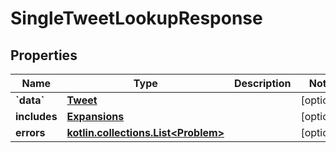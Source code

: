 
# SingleTweetLookupResponse

## Properties
Name | Type | Description | Notes
------------ | ------------- | ------------- | -------------
**&#x60;data&#x60;** | [**Tweet**](Tweet.md) |  |  [optional]
**includes** | [**Expansions**](Expansions.md) |  |  [optional]
**errors** | [**kotlin.collections.List&lt;Problem&gt;**](Problem.md) |  |  [optional]



